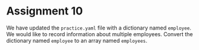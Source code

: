# Assignment 10

We have updated the `practice.yaml` file with a dictionary named `employee`. We would like to record information about multiple employees. Convert the dictionary named `employee` to an array named `employees`.
